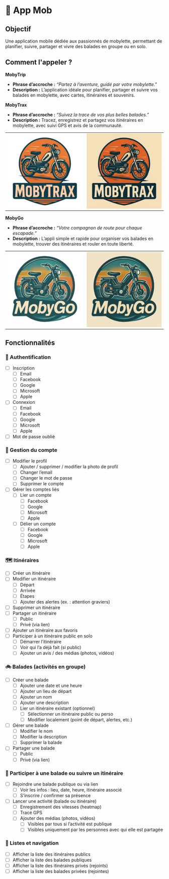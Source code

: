 # 📱 App Mob

## Objectif

Une application mobile dédiée aux passionnés de mobylette, permettant de planifier, suivre, partager et vivre des balades en groupe ou en solo.

## Comment l'appeler ?

**MobyTrip**

- __Phrase d’accroche :__ *“Partez à l’aventure, guidé par votre mobylette.”*
- __Description :__ L’application idéale pour planifier, partager et suivre vos balades en mobylette, avec cartes, itinéraires et souvenirs.

**MobyTrax**

- __Phrase d’accroche :__ *“Suivez la trace de vos plus belles balades.”*
- __Description :__ Tracez, enregistrez et partagez vos itinéraires en mobylette, avec suivi GPS et avis de la communauté.

<table>
  <tr>
    <td>
      <img src="./images/mobytrax/mobytrax-nobg.png" alt="MobyTrax logo" />
    </td>
    <td>
      <img src="./images/mobytrax/mobytrax.png" alt="MobyTrax logo" />
    </td>
  </tr>
</table>

**MobyGo**

- __Phrase d’accroche :__ *“Votre compagnon de route pour chaque escapade.”*
- __Description :__ L’appli simple et rapide pour organiser vos balades en mobylette, trouver des itinéraires et rouler en toute liberté.

<table>
  <tr>
    <td>
      <img src="./images/mobygo/mobygo-nobg.png" alt="MobyGo logo" />
    </td>
    <td>
      <img src="./images/mobygo/mobygo.png" alt="MobyGo logo" />
    </td>
  </tr>
</table>

## Fonctionnalités

### 🔐 Authentification

- [ ] Inscription
  - [ ] Email
  - [ ] Facebook
  - [ ] Google
  - [ ] Microsoft
  - [ ] Apple 
- [ ] Connexion
  - [ ] Email
  - [ ] Facebook
  - [ ] Google
  - [ ] Microsoft
  - [ ] Apple 
- [ ] Mot de passe oublié

### 👤 Gestion du compte

- [ ] Modifier le profil
  - [ ] Ajouter / supprimer / modifier la photo de profil
  - [ ] Changer l’email
  - [ ] Changer le mot de passe
  - [ ] Supprimer le compte
- [ ] Gérer les comptes liés
  - [ ] Lier un compte
    - [ ] Facebook
    - [ ] Google
    - [ ] Microsoft
    - [ ] Apple 
  - [ ] Délier un compte
    - [ ] Facebook
    - [ ] Google
    - [ ] Microsoft
    - [ ] Apple 

### 🗺️ Itinéraires

- [ ] Créer un itinéraire
- [ ] Modifier un itinéraire
  - [ ] Départ
  - [ ] Arrivée
  - [ ] Étapes
  - [ ] Ajouter des alertes (ex. : attention graviers)
- [ ] Supprimer un itinéraire
- [ ] Partager un itinéraire
  - [ ] Public
  - [ ] Privé (via lien)
- [ ] Ajouter un itinéraire aux favoris
- [ ] Participer à un itinéraire public en solo
  - [ ] Démarrer l’itinéraire
  - [ ] Voir qui l’a déjà fait (si public)
  - [ ] Ajouter un avis / des médias (photos, vidéos)

### 🚲 Balades (activités en groupe)

- [ ] Créer une balade
  - [ ] Ajouter une date et une heure
  - [ ] Ajouter un lieu de départ
  - [ ] Ajouter un nom
  - [ ] Ajouter une description
  - [ ] Lier un itinéraire existant (optionnel)
    - [ ] Sélectionner un itinéraire public ou perso
    - [ ] Modifier localement (point de départ, alertes, etc.)
- [ ] Gérer une balade
  - [ ] Modifier le nom
  - [ ] Modifier la description
  - [ ] Supprimer la balade
- [ ] Partager une balade
  - [ ] Public
  - [ ] Privé (via lien)

### 🎯 Participer à une balade ou suivre un itinéraire

- [ ] Rejoindre une balade publique ou via lien
  - [ ] Voir les infos : lieu, date, heure, itinéraire associé
  - [ ] S’inscrire / confirmer sa présence
- [ ] Lancer une activité (balade ou itinéraire)
  - [ ] Enregistrement des vitesses (heatmap)
  - [ ] Tracé GPS
  - [ ] Ajouter des médias (photos, vidéos)
    - [ ] Visibles par tous si l’activité est publique
    - [ ] Visibles uniquement par les personnes avec qui elle est partagée

### 📃 Listes et navigation

- [ ] Afficher la liste des itinéraires publics
- [ ] Afficher la liste des balades publiques
- [ ] Afficher la liste des itinéraires privés (rejoints)
- [ ] Afficher la liste des balades privées (rejointes)
